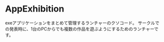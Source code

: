 # AppExhibition
exeアプリケーションをまとめて管理するランチャーのクソコード。
</s></s></s></s></s></s></s> </s>
サークルでの発表時に、1台のPCからでも複数の作品を遊ぶようにするためのランチャーです。
